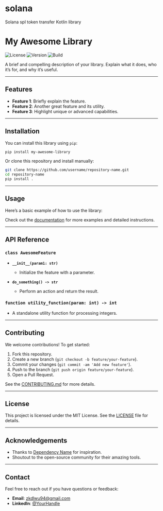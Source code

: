 # solana
Solana spl token transfer Kotlin library


# My Awesome Library

![License](https://img.shields.io/github/license/username/repository-name)
![Version](https://img.shields.io/badge/version-1.0.0-blue)
![Build](https://img.shields.io/github/actions/workflow/status/username/repository-name/build.yml)

A brief and compelling description of your library. Explain what it does, who it’s for, and why it’s useful.

---

## Features

- **Feature 1**: Briefly explain the feature.
- **Feature 2**: Another great feature and its utility.
- **Feature 3**: Highlight unique or advanced capabilities.

---

## Installation

You can install this library using `pip`:

```bash
pip install my-awesome-library
```

Or clone this repository and install manually:

```bash
git clone https://github.com/username/repository-name.git
cd repository-name
pip install .
```

---

## Usage

Here’s a basic example of how to use the library:


Check out the [documentation](https://github.com/SRC-REPO/solana.git) for more examples and detailed instructions.

---

## API Reference

### `class AwesomeFeature`

- **`__init__(param1: str)`**
    - Initialize the feature with a parameter.

- **`do_something() -> str`**
    - Perform an action and return the result.

### `function utility_function(param: int) -> int`

- A standalone utility function for processing integers.

---

## Contributing

We welcome contributions! To get started:

1. Fork this repository.
2. Create a new branch (`git checkout -b feature/your-feature`).
3. Commit your changes (`git commit -am 'Add new feature'`).
4. Push to the branch (`git push origin feature/your-feature`).
5. Open a Pull Request.

See the [CONTRIBUTING.md](CONTRIBUTING.md) for more details.

---

## License

This project is licensed under the MIT License. See the [LICENSE](LICENSE) file for details.

---

## Acknowledgements

- Thanks to [Dependency Name](https://dependency-link.com) for inspiration.
- Shoutout to the open-source community for their amazing tools.

---

## Contact

Feel free to reach out if you have questions or feedback:

- **Email**: zkdlwu94@gmail.com
- **LinkedIn**: [@YourHandle](https://www.linkedin.com/feed/)

